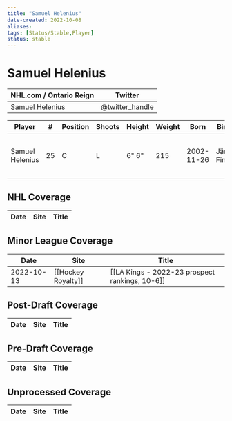 ```yaml
---
title: "Samuel Helenius"
date-created: 2022-10-08
aliases: 
tags: [Status/Stable,Player]
status: stable
---
```


# Samuel Helenius

NHL.com / Ontario Reign | Twitter
-|-
[Samuel Helenius](https://ontarioreign.com/roster/samuel-helenius) | [@twitter_handle](https://twitter.com/)

Player | \# | Position | Shoots | Height | Weight | Born | Birthplace | Draft 
-|-|-|-|-|-|-|-|-
Samuel Helenius | 25 | C | L | 6" 6" | 215 | 2002-11-26 | Järvenpää, Finland | LAK 2nd RD, 2021 (59th)



## NHL  Coverage
| Date | Site | Title | 
| ---- | ---- | ----- |


## Minor League Coverage
| Date | Site | Title | 
| ---- | ---- | ----- |
| 2022-10-13 | [[Hockey Royalty]] | [[LA Kings - 2022-23 prospect rankings, 10-6]]                                                                              |



## Post-Draft Coverage
| Date | Site | Title | 
| ---- | ---- | ----- |



## Pre-Draft Coverage
| Date | Site | Title | 
| ---- | ---- | ----- |


## Unprocessed Coverage
| Date | Site | Title | 
| ---- | ---- | ----- |



